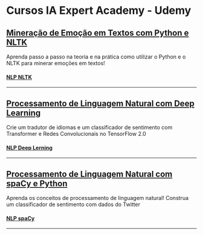 # Cursos IA Expert Academy - Udemy

## [Mineração de Emoção em Textos com Python e NLTK](https://www.udemy.com/share/101CfKBUUfdFpRRng=/)

Aprenda passo a passo na teoria e na prática como utilizar o Python e o NLTK para minerar emoções em textos!

#### [NLP NLTK](https://github.com/AndrehAguiar/jones_granatyr/tree/main/nlp_nltk)
---

## [Processamento de Linguagem Natural com Deep Learning](https://www.udemy.com/share/102C53BUUfdFpRRng=/)

Crie um tradutor de idiomas e um classificador de sentimento com Transformer e Redes Convolucionais no TensorFlow 2.0

#### [NLP Deep Lerning](https://github.com/AndrehAguiar/jones_granatyr/tree/main/nlp_deep_learning)
---

## [Processamento de Linguagem Natural com spaCy e Python](https://www.udemy.com/share/102L68BUUfdFpRRng=/)

Aprenda os conceitos de processamento de linguagem natural! Construa um classificador de sentimento com dados do Twitter

#### [NLP spaCy](https://github.com/AndrehAguiar/jones_granatyr/tree/main/nlp_spacy)
---
